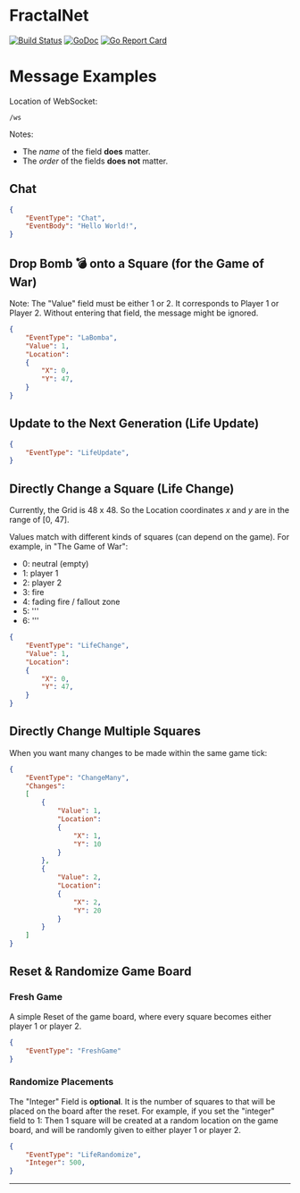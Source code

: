 # FractalNet

[![Build Status](https://travis-ci.org/fractalbach/fractalnet.svg?branch=master)](https://travis-ci.org/fractalbach/fractalnet)
[![GoDoc](https://godoc.org/github.com/fractalbach/fractalnet?status.svg)](https://godoc.org/github.com/fractalbach/fractalnet)
[![Go Report Card](https://goreportcard.com/badge/github.com/fractalbach/fractalnet)](https://goreportcard.com/report/github.com/fractalbach/fractalnet)



# Message Examples

Location of WebSocket:
```
/ws
```


Notes: 

* The *name* of the field **does** matter. 
* The *order* of the fields **does not** matter.  


## Chat

```JSON 
{
    "EventType": "Chat",
    "EventBody": "Hello World!",
}    
```


## Drop Bomb 💣 onto a Square (for the Game of War)

Note: The "Value" field must be either 1 or 2.
It corresponds to Player 1 or Player 2.
Without entering that field, the message might be ignored.


```JSON 
{
    "EventType": "LaBomba",
    "Value": 1,
    "Location": 
    {
        "X": 0,
        "Y": 47,
    }
}    
```



## Update to the Next Generation (Life Update)

```JSON 
{
    "EventType": "LifeUpdate",
}
```




## Directly Change a Square (Life Change)


Currently, the Grid is 48 x 48.  So the Location coordinates _x_ and _y_ are in the range of [0, 47].


Values match with different kinds of squares (can depend on the game). 
For example, in "The Game of War":

* 0: neutral (empty)
* 1: player 1
* 2: player 2
* 3: fire
* 4: fading fire / fallout zone 
* 5: ''' 
* 6: '''


```JSON 
{
    "EventType": "LifeChange",
    "Value": 1,
    "Location": 
    {
        "X": 0,
        "Y": 47,
    }
}    
```


## Directly Change Multiple Squares

When you want many changes to be made within the same game tick:

```JSON 
{
    "EventType": "ChangeMany",
    "Changes": 
    [
        {
            "Value": 1,
            "Location": 
            {
                "X": 1,
                "Y": 10
            }
        },
        {
            "Value": 2,
            "Location": 
            {
                "X": 2,
                "Y": 20
            }
        }
    ]
}   
```



## Reset & Randomize Game Board


### Fresh Game 

A simple Reset of the game board, where every square becomes either player 1
or player 2.


```JSON 
{
    "EventType": "FreshGame"
}    
```


### Randomize Placements

The "Integer" Field is **optional**.  It is the number of squares to that will 
be placed on the board after the reset.  For example, if you set the "integer"
field to 1:  Then 1 square will be created at a random location on the 
game board, and will be randomly given to either player 1 or player 2.


```JSON 
{
    "EventType": "LifeRandomize",
    "Integer": 500,
}    
```





-----------------------------------------------------------------------------







